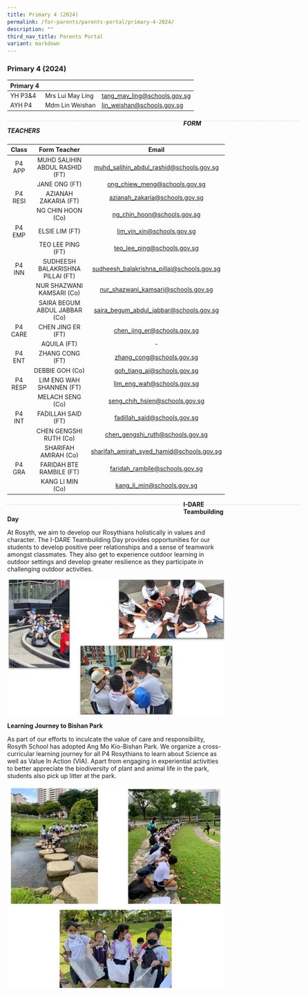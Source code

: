 ```yaml
---
title: Primary 4 (2024)
permalink: /for-parents/parents-portal/primary-4-2024/
description: ""
third_nav_title: Parents Portal
variant: markdown
---
```

### Primary 4 (2024)

| Primary 4 |  | |
| -------- | -------- | -------- |
| YH P3&amp;4 | Mrs Lui May Ling | tang_may_ling@schools.gov.sg |
| AYH P4 | Mdm Lin Weishan | lin_weishan@schools.gov.sg |

<div style="line-height: 19.6px; width: 408px; float: left;"><div style="margin-top: 8px; margin-bottom: 8px; line-height: 19.6px; width: 680px; border-bottom: 1px dashed rgb(204, 204, 204); height: 1px; clear: both;"></div></div>

##### FORM TEACHERS

| Class | Form Teacher | Email |
|:---:|:---:|:---:|
| P4 APP | MUHD SALIHIN ABDUL RASHID (FT) | muhd_salihin_abdul_rashid@schools.gov.sg |
|   | JANE ONG (FT) | ong_chiew_meng@schools.gov.sg |
| P4 RESI | AZIANAH ZAKARIA (FT) | azianah_zakaria@schools.gov.sg |
|   | NG CHIN HOON (Co) | ng_chin_hoon@schools.gov.sg |
| P4 EMP | ELSIE LIM (FT) | lim_yin_xin@schools.gov.sg |
|   | TEO LEE PING (FT) | teo_lee_ping@schools.gov.sg |
| P4 INN | SUDHEESH BALAKRISHNA PILLAI (FT) | sudheesh_balakrishna_pillai@schools.gov.sg |
|   | NUR SHAZWANI KAMSARI (Co)  | nur_shazwani_kamsari@schools.gov.sg  | 
|   | SAIRA BEGUM ABDUL JABBAR (Co)  | saira_begum_abdul_jabbar@schools.gov.sg  | 
| P4 CARE | CHEN JING ER (FT) | chen_jing_er@schools.gov.sg |
|   | AQUILA (FT)  | - |
| P4 ENT | ZHANG CONG (FT) | zhang_cong@schools.gov.sg |
|   | DEBBIE GOH (Co) | goh_tiang_ai@schools.gov.sg |
| P4 RESP |  LIM ENG WAH SHANNEN (FT) | lim_eng_wah@schools.gov.sg |
|   |  MELACH SENG (Co)	 | seng_chih_hsien@schools.gov.sg |
| P4 INT | FADILLAH SAID (FT) | fadillah_said@schools.gov.sg |
|   | CHEN GENGSHI RUTH (Co) | chen_gengshi_ruth@schools.gov.sg |
|   | SHARIFAH AMIRAH (Co) | sharifah_amirah_syed_hamid@schools.gov.sg |
| P4 GRA   |  FARIDAH BTE RAMBILE (FT) | faridah_rambile@schools.gov.sg |
|   |  KANG LI MIN (Co)  | kang_li_min@schools.gov.sg |

<div style="line-height: 19.6px; width: 408px; float: left;"><div style="margin-top: 8px; margin-bottom: 8px; line-height: 19.6px; width: 680px; border-bottom: 1px dashed rgb(204, 204, 204); height: 1px; clear: both;"></div></div>

**I-DARE Teambuilding Day**

At Rosyth, we aim to develop our Rosythians holistically in values and character. The I-DARE Teambuilding Day provides opportunities for our students to develop positive peer relationships and a sense of teamwork amongst classmates. They also get to experience outdoor learning in outdoor settings and develop greater resilience as they participate in challenging outdoor activities.

![](/images/P4_1.jpg)

**Learning Journey to Bishan Park**

As part of our efforts to inculcate the value of care and responsibility, Rosyth School has adopted Ang Mo Kio-Bishan Park. We organize a cross-curricular learning journey for all P4 Rosythians to learn about Science as well as Value In Action (VIA). Apart from engaging in experiential activities to better appreciate the biodiversity of plant and animal life in the park, students also pick up litter at the park.

![](/images/P4_2.jpg)